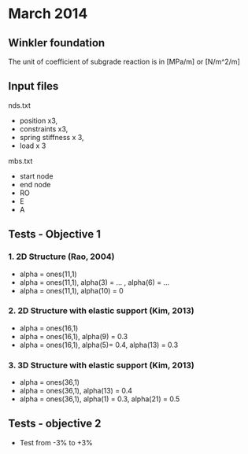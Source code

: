 # March 2014

## Winkler foundation

The unit of coefficient of subgrade reaction is in [MPa/m] or [N/m^2/m]

## Input files

nds.txt 

 - position x3, 
 - constraints x3, 
 - spring stiffness x 3, 
 - load x 3

mbs.txt 

 - start node
 - end node
 - RO
 - E
 - A

## Tests - Objective 1

### 1. 2D Structure (Rao, 2004)

  - alpha = ones(11,1)
  - alpha = ones(11,1), alpha(3) = ... , alpha(6) = ...
  - alpha = ones(11,1), alpha(10) = 0
  
### 2. 2D Structure with elastic support (Kim, 2013)

  - alpha = ones(16,1)
  - alpha = ones(16,1), alpha(9) = 0.3
  - alpha = ones(16,1), alpha(5)= 0.4, alpha(13) = 0.3
  
### 3. 3D Structure with elastic support (Kim, 2013)
  - alpha = ones(36,1)
  - alpha = ones(36,1), alpha(13) = 0.4
  - alpha = ones(36,1), alpha(1) = 0.3, alpha(21) = 0.5


## Tests - objective 2

-  Test from -3% to +3%

